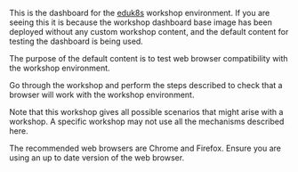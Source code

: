This is the dashboard for the [eduk8s](https://github.com/eduk8s) workshop environment. If you are seeing this it is because the workshop dashboard base image has been deployed without any custom workshop content, and the default content for testing the dashboard is being used.

The purpose of the default content is to test web browser compatibility with the workshop environment.

Go through the workshop and perform the steps described to check that a browser will work with the workshop environment.

Note that this workshop gives all possible scenarios that might arise with a workshop. A specific workshop may not use all the mechanisms described here.

The recommended web browsers are Chrome and Firefox. Ensure you are using an up to date version of the web browser.

